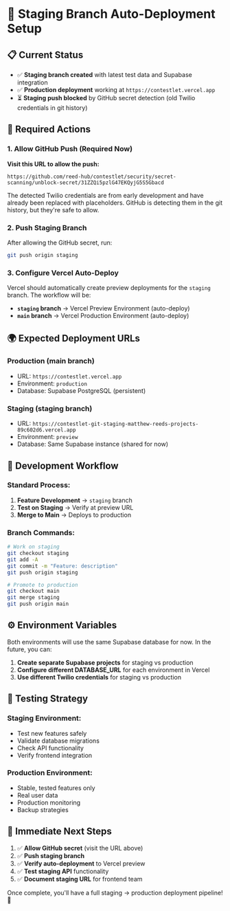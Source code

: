 # 🚀 Staging Branch Auto-Deployment Setup

## 📋 **Current Status**
- ✅ **Staging branch created** with latest test data and Supabase integration
- ✅ **Production deployment** working at `https://contestlet.vercel.app`
- ⏳ **Staging push blocked** by GitHub secret detection (old Twilio credentials in git history)

## 🔧 **Required Actions**

### **1. Allow GitHub Push (Required Now)**
**Visit this URL to allow the push:**
```
https://github.com/reed-hub/contestlet/security/secret-scanning/unblock-secret/31ZZQi5pzlG47EKQyjG5S5Gbacd
```

The detected Twilio credentials are from early development and have already been replaced with placeholders. GitHub is detecting them in the git history, but they're safe to allow.

### **2. Push Staging Branch**
After allowing the GitHub secret, run:
```bash
git push origin staging
```

### **3. Configure Vercel Auto-Deploy**
Vercel should automatically create preview deployments for the `staging` branch. The workflow will be:

- **`staging` branch** → Vercel Preview Environment (auto-deploy)
- **`main` branch** → Vercel Production Environment (auto-deploy)

## 🌍 **Expected Deployment URLs**

### **Production (main branch)**
- URL: `https://contestlet.vercel.app`
- Environment: `production`
- Database: Supabase PostgreSQL (persistent)

### **Staging (staging branch)**  
- URL: `https://contestlet-git-staging-matthew-reeds-projects-89c602d6.vercel.app`
- Environment: `preview`
- Database: Same Supabase instance (shared for now)

## 🔄 **Development Workflow**

### **Standard Process:**
1. **Feature Development** → `staging` branch
2. **Test on Staging** → Verify at preview URL
3. **Merge to Main** → Deploys to production

### **Branch Commands:**
```bash
# Work on staging
git checkout staging
git add -A
git commit -m "Feature: description"
git push origin staging

# Promote to production
git checkout main
git merge staging
git push origin main
```

## ⚙️ **Environment Variables**

Both environments will use the same Supabase database for now. In the future, you can:

1. **Create separate Supabase projects** for staging vs production
2. **Configure different DATABASE_URL** for each environment in Vercel
3. **Use different Twilio credentials** for staging vs production

## 🧪 **Testing Strategy**

### **Staging Environment:**
- Test new features safely
- Validate database migrations
- Check API functionality
- Verify frontend integration

### **Production Environment:**
- Stable, tested features only
- Real user data
- Production monitoring
- Backup strategies

## 🚀 **Immediate Next Steps**

1. ✅ **Allow GitHub secret** (visit the URL above)
2. ✅ **Push staging branch** 
3. ✅ **Verify auto-deployment** to Vercel preview
4. ✅ **Test staging API** functionality
5. ✅ **Document staging URL** for frontend team

Once complete, you'll have a full staging → production deployment pipeline! 🎉

